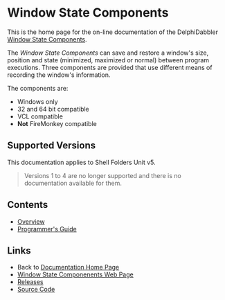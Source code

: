 # Window State Components

This is the home page for the on-line documentation of the DelphiDabbler [Window State Components](https://delphidabbler.com/software/wdwstate).

The _Window State Components_ can save and restore a window's size, position and state (minimized, maximized or normal) between program executions. Three components are provided that use different means of recording the window's information.

The components are:

* Windows only
* 32 and 64 bit compatible
* VCL compatible
* **Not** FireMonkey compatible

## Supported Versions

This documentation applies to Shell Folders Unit v5.

> Versions 1 to 4 are no longer supported and there is no documentation available for them.

## Contents

* [Overview](./5/Overview.md)
* [Programmer's Guide](./5/API.md)

## Links

* Back to [Documentation Home Page](../index.md)
* [Window State Componenents Web Page](https://delphidabbler.com/software/wdwstate)
* [Releases](https://github.com/ddablib/wdwstate/releases)
* [Source Code](https://github.com/ddablib/wdwstate)
